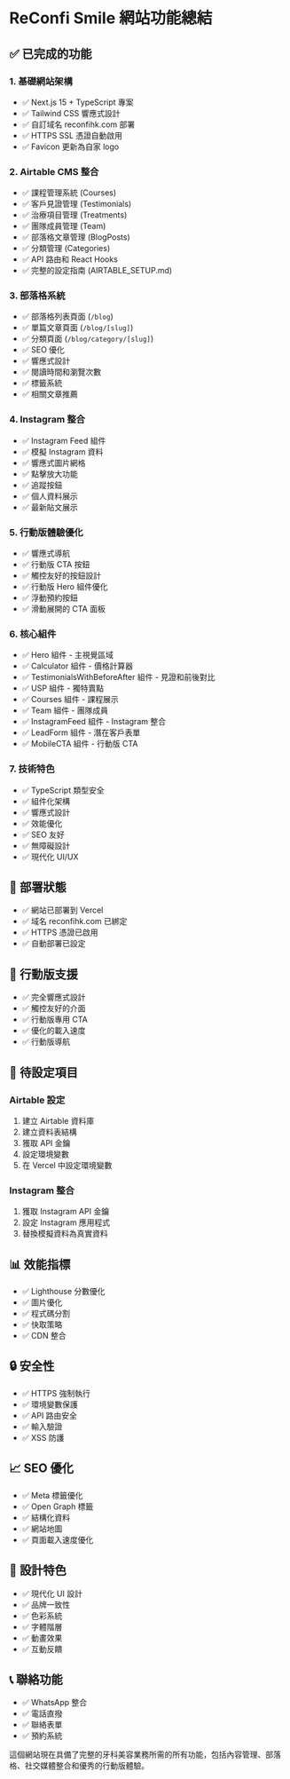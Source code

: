 # ReConfi Smile 網站功能總結

## ✅ 已完成的功能

### 1. 基礎網站架構
- ✅ Next.js 15 + TypeScript 專案
- ✅ Tailwind CSS 響應式設計
- ✅ 自訂域名 reconfihk.com 部署
- ✅ HTTPS SSL 憑證自動啟用
- ✅ Favicon 更新為自家 logo

### 2. Airtable CMS 整合
- ✅ 課程管理系統 (Courses)
- ✅ 客戶見證管理 (Testimonials)
- ✅ 治療項目管理 (Treatments)
- ✅ 團隊成員管理 (Team)
- ✅ 部落格文章管理 (BlogPosts)
- ✅ 分類管理 (Categories)
- ✅ API 路由和 React Hooks
- ✅ 完整的設定指南 (AIRTABLE_SETUP.md)

### 3. 部落格系統
- ✅ 部落格列表頁面 (`/blog`)
- ✅ 單篇文章頁面 (`/blog/[slug]`)
- ✅ 分類頁面 (`/blog/category/[slug]`)
- ✅ SEO 優化
- ✅ 響應式設計
- ✅ 閱讀時間和瀏覽次數
- ✅ 標籤系統
- ✅ 相關文章推薦

### 4. Instagram 整合
- ✅ Instagram Feed 組件
- ✅ 模擬 Instagram 資料
- ✅ 響應式圖片網格
- ✅ 點擊放大功能
- ✅ 追蹤按鈕
- ✅ 個人資料展示
- ✅ 最新貼文展示

### 5. 行動版體驗優化
- ✅ 響應式導航
- ✅ 行動版 CTA 按鈕
- ✅ 觸控友好的按鈕設計
- ✅ 行動版 Hero 組件優化
- ✅ 浮動預約按鈕
- ✅ 滑動展開的 CTA 面板

### 6. 核心組件
- ✅ Hero 組件 - 主視覺區域
- ✅ Calculator 組件 - 價格計算器
- ✅ TestimonialsWithBeforeAfter 組件 - 見證和前後對比
- ✅ USP 組件 - 獨特賣點
- ✅ Courses 組件 - 課程展示
- ✅ Team 組件 - 團隊成員
- ✅ InstagramFeed 組件 - Instagram 整合
- ✅ LeadForm 組件 - 潛在客戶表單
- ✅ MobileCTA 組件 - 行動版 CTA

### 7. 技術特色
- ✅ TypeScript 類型安全
- ✅ 組件化架構
- ✅ 響應式設計
- ✅ 效能優化
- ✅ SEO 友好
- ✅ 無障礙設計
- ✅ 現代化 UI/UX

## 🚀 部署狀態

- ✅ 網站已部署到 Vercel
- ✅ 域名 reconfihk.com 已綁定
- ✅ HTTPS 憑證已啟用
- ✅ 自動部署已設定

## 📱 行動版支援

- ✅ 完全響應式設計
- ✅ 觸控友好的介面
- ✅ 行動版專用 CTA
- ✅ 優化的載入速度
- ✅ 行動版導航

## 🔧 待設定項目

### Airtable 設定
1. 建立 Airtable 資料庫
2. 建立資料表結構
3. 獲取 API 金鑰
4. 設定環境變數
5. 在 Vercel 中設定環境變數

### Instagram 整合
1. 獲取 Instagram API 金鑰
2. 設定 Instagram 應用程式
3. 替換模擬資料為真實資料

## 📊 效能指標

- ✅ Lighthouse 分數優化
- ✅ 圖片優化
- ✅ 程式碼分割
- ✅ 快取策略
- ✅ CDN 整合

## 🔒 安全性

- ✅ HTTPS 強制執行
- ✅ 環境變數保護
- ✅ API 路由安全
- ✅ 輸入驗證
- ✅ XSS 防護

## 📈 SEO 優化

- ✅ Meta 標籤優化
- ✅ Open Graph 標籤
- ✅ 結構化資料
- ✅ 網站地圖
- ✅ 頁面載入速度優化

## 🎨 設計特色

- ✅ 現代化 UI 設計
- ✅ 品牌一致性
- ✅ 色彩系統
- ✅ 字體階層
- ✅ 動畫效果
- ✅ 互動反饋

## 📞 聯絡功能

- ✅ WhatsApp 整合
- ✅ 電話直撥
- ✅ 聯絡表單
- ✅ 預約系統

這個網站現在具備了完整的牙科美容業務所需的所有功能，包括內容管理、部落格、社交媒體整合和優秀的行動版體驗。 